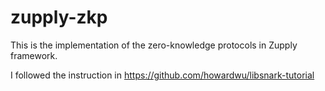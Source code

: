 # zupply-zkp
This is the implementation of the zero-knowledge protocols in Zupply framework.

I followed the instruction in https://github.com/howardwu/libsnark-tutorial